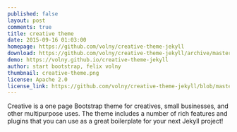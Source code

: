 ```yaml
---
published: false
layout: post
comments: true
title: creative theme
date: 2015-09-16 01:03:00
homepage: https://github.com/volny/creative-theme-jekyll
download: https://github.com/volny/creative-theme-jekyll/archive/master.zip
demo: https://volny.github.io/creative-theme-jekyll
author: start bootstrap, felix volny
thumbnail: creative-theme.png
license: Apache 2.0
license_link: https://github.com/volny/creative-theme-jekyll/blob/master/LICENCE
---
```


Creative is a one page Bootstrap theme for creatives, small businesses, and other multipurpose uses. The theme includes a number of rich features and plugins that you can use as a great boilerplate for your next Jekyll project!
